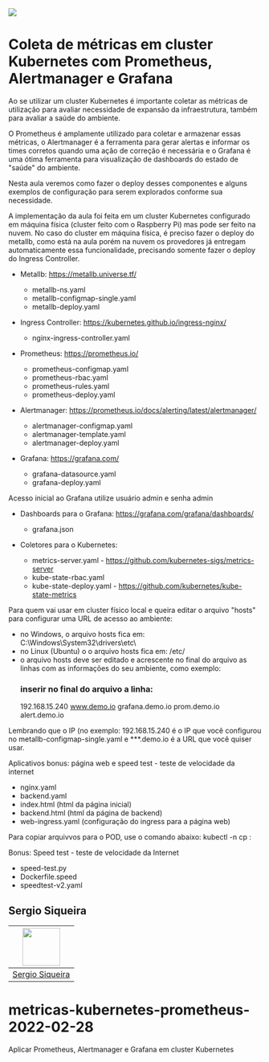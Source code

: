 <img src="https://storage.googleapis.com/golden-wind/experts-club/capa-github.svg" />

# Coleta de métricas em cluster Kubernetes com Prometheus, Alertmanager e Grafana

Ao se utilizar um cluster Kubernetes é importante coletar as métricas de utilização para avaliar necessidade de expansão da infraestrutura, também para avaliar a saúde do ambiente.

O Prometheus é amplamente utilizado para coletar e armazenar essas métricas, o Alertmanager é a ferramenta para gerar alertas e informar os times corretos quando uma ação de correção é necessária e o Grafana é uma ótima ferramenta para visualização de dashboards do estado de "saúde" do ambiente.

Nesta aula veremos como fazer o deploy desses componentes e alguns exemplos de configuração para serem explorados conforme sua necessidade.

A implementação da aula foi feita em um cluster Kubernetes configurado em máquina física (cluster feito com o Raspberry Pi) mas pode ser feito na nuvem. No caso do cluster em máquina física, é preciso fazer o deploy do metallb, como está na aula porém na nuvem os provedores já entregam automaticamente essa funcionalidade, precisando somente fazer o deploy do Ingress Controller.
  - Metallb: https://metallb.universe.tf/
    - metallb-ns.yaml
    - metallb-configmap-single.yaml
    - metallb-deploy.yaml

  - Ingress Controller: https://kubernetes.github.io/ingress-nginx/
    - nginx-ingress-controller.yaml

  - Prometheus: https://prometheus.io/
    - prometheus-configmap.yaml
    - prometheus-rbac.yaml
    - prometheus-rules.yaml
    - prometheus-deploy.yaml

  - Alertmanager: https://prometheus.io/docs/alerting/latest/alertmanager/
    - alertmanager-configmap.yaml
    - alertmanager-template.yaml
    - alertmanager-deploy.yaml

  - Grafana: https://grafana.com/
    - grafana-datasource.yaml
    - grafana-deploy.yaml

Acesso inicial ao Grafana utilize usuário admin e senha admin

  - Dashboards para o Grafana: https://grafana.com/grafana/dashboards/
    - grafana.json

  - Coletores para o Kubernetes:
    - metrics-server.yaml - https://github.com/kubernetes-sigs/metrics-server
    - kube-state-rbac.yaml
    - kube-state-deploy.yaml - https://github.com/kubernetes/kube-state-metrics

Para quem vai usar em cluster físico local e queira editar o arquivo "hosts" para configurar uma URL de acesso ao ambiente:
- no Windows, o arquivo hosts fica em: C:\Windows\System32\drivers\etc\
- no Linux (Ubuntu) o o arquivo hosts fica em: /etc/
- o arquivo hosts deve ser editado e acrescente no final do arquivo as linhas com as informações do seu ambiente, como exemplo:
  ### inserir no final do arquivo a linha:
  192.168.15.240	www.demo.io  grafana.demo.io  prom.demo.io  alert.demo.io

Lembrando que o IP (no exemplo: 192.168.15.240 é o IP que você configurou no metallb-configmap-single.yaml e ***.demo.io é a URL que você quiser usar.

Aplicativos bonus: página web e speed test - teste de velocidade da internet
  - nginx.yaml
  - backend.yaml
  - index.html (html da página inicial)
  - backend.html (html da página de backend)
  - web-ingress.yaml (configuração do ingress para a página web)

Para copiar arquivvos para o POD, use o comando abaixo:
kubectl -n <namespace> cp <origem> <pod destino>:<diretorio destino>

Bonus: Speed test - teste de velocidade da Internet
  - speed-test.py
  - Dockerfile.speed
  - speedtest-v2.yaml
  
## Sergio Siqueira

| [<img src="https://avatars.githubusercontent.com/u/5666390?v=4" width="75px;"/>](https://github.com/snsergio) |
| :-: |
|[Sergio Siqueira](https://github.com/snsergio)|

# metricas-kubernetes-prometheus-2022-02-28
Aplicar Prometheus, Alertmanager e Grafana em cluster Kubernetes
